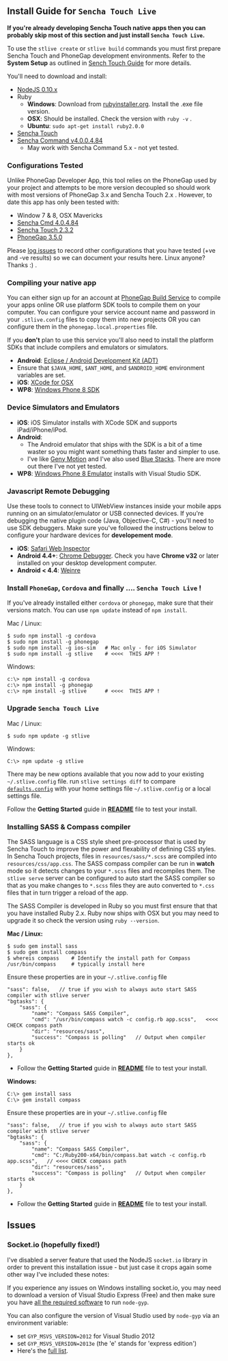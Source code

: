 ## Install Guide for `Sencha Touch Live`

**If you're already developing Sencha Touch native apps then you can probably skip most of this section and just install `Sencha Touch Live`.** 

To use the `stlive create` or `stlive build` commands you must first prepare Sencha Touch and PhoneGap development environments.  Refer to the **System Setup** as outlined in [Sench Touch Guide](http://docs.sencha.com/touch/2.3.1/#!/guide/command) for more details.

You'll need to download and install:

-  [NodeJS 0.10.x](http://nodejs.org)
- Ruby 
  - **Windows**: Download from [rubyinstaller.org](http://rubyinstaller.org). Install the .exe file version.
  - **OSX**: Should be installed. Check the version with `ruby -v` .
  - **Ubuntu**: `sudo apt-get install ruby2.0.0`   
- [Sencha Touch](http://www.sencha.com/products/touch)
- [Sencha Command v4.0.0.4.84](http://www.sencha.com/products/sencha-cmd/download)
  - May work with Sencha Command 5.x - not yet tested.

### Configurations Tested

Unlike PhoneGap Developer App, this tool relies on the PhoneGap used by your project and attempts to be more version decoupled so should work with most versions of PhoneGap 3.x and Sencha Touch 2.x . However, to date this app has only been tested with:
 
- Window 7 & 8, OSX Mavericks
- [Sencha Cmd 4.0.4.84](http://www.sencha.com/products/sencha-cmd/download) 
- [Sencha Touch 2.3.2](http://www.sencha.com/products/touch/download/) 
- [PhoneGap 3.5.0](http://phonegap.com/install/)

Please [log issues](https://github.com/tohagan/stlive/issues) to record other configurations that you have tested (+ve and -ve results) so we can document your results here. Linux anyone? Thanks :) .

### Compiling your native app

You can either sign up for an account at [PhoneGap Build Service](https://build.phonegap.com/apps) to compile your apps online OR use platform SDK tools to compile them on your computer.  You can configure your service account name and password in your `.stlive.config` files to copy them into new projects OR you can configure them in the `phonegap.local.properties` file.

If you **don't** plan to use this service you'll also need to install the platform SDKs that include compilers and emulators or simulators.

- **Android**: [Eclipse / Android Development Kit (ADT)](http://developer.android.com/sdk/index.html)
 - Ensure that `$JAVA_HOME`, `$ANT_HOME`, and `$ANDROID_HOME` environment variables are set.  
- **iOS**: [XCode for OSX](https://developer.apple.com/xcode/downloads/)
- **WP8**: [Windows Phone 8 SDK](http://dev.windows.com/en-us/develop/download-phone-sdk)

### Device Simulators and Emulators

- **iOS**: iOS Simulator installs with XCode SDK and supports iPad/iPhone/iPod.
- **Android**:
  - The Android emulator that ships with the SDK is a bit of a time waster so you might want something thats faster and simpler to use.
  - I've like [Geny Motion](http://www.genymotion.com/) and I've also used [Blue Stacks](http://www.bluestacks.com/). There are more out there I've not yet tested.
- **WP8**: [Windows Phone 8 Emulator](http://msdn.microsoft.com/en-us/library/windows/apps/ff402563(v=vs.105).aspx) installs with Visual Studio SDK. 
   
### Javascript Remote Debugging

Use these tools to connect to UIWebView instances inside your mobile apps running on an simulator/emulator or USB connected devices.  If you're debugging the native plugin code (Java, Objective-C, C#) - you'll need to use SDK debuggers.  Make sure you've followed the instructions below to configure your hardware devices for **developement mode**.

- **iOS**: [Safari Web Inspector](http://phonegap-tips.com/articles/debugging-ios-phonegap-apps-with-safaris-web-inspector.html)
- **Android 4.4+**: [Chrome Debugger](https://developer.chrome.com/devtools/docs/remote-debugging). Check you have **Chrome v32** or later installed on your desktop development computer.  
- **Android < 4.4**: [Weinre](http://people.apache.org/~pmuellr/weinre)

### Install `PhoneGap`, `Cordova` and finally .... `Sencha Touch Live` !

If you've already installed either `cordova` or `phonegap`, make sure that their versions match. You can use `npm update` instead of `npm install`.  

Mac / Linux:

    $ sudo npm install -g cordova
    $ sudo npm install -g phonegap
    $ sudo npm install -g ios-sim   # Mac only - for iOS Simulator
    $ sudo npm install -g stlive    # <<<<  THIS APP !

Windows:

    c:\> npm install -g cordova
    c:\> npm install -g phonegap
    c:\> npm install -g stlive      # <<<<  THIS APP !

### Upgrade `Sencha Touch Live`

Mac / Linux:

    $ sudo npm update -g stlive 

Windows:

    C:\> npm update -g stlive 

There may be new options available that you now add to your existing `~/.stlive.config` file.
run `stlive settings diff` to compare [`defaults.config`](https://github.com/tohagan/stlive/blob/master/defaults.config) with your home settings file `~/.stlive.config` or a local settings file.

Follow the **Getting Started** guide in **[README](README.md)** file to test your install. 

### Installing SASS & Compass compiler

The SASS language is a CSS style sheet pre-processor that is used by Sencha Touch to improve the power and flexability of defining CSS styles.  In Sencha Touch projects, files in `resources/sass/*.scss` are compiled into `resources/css/app.css`.  The SASS compass compiler can be run in **watch** mode so it detects changes to your `*.scss` files and recompiles them. The `stlive serve` server can be configured to auto start the SASS compiler so that as you make changes to `*.scss` files they are auto converted to `*.css` files that in turn trigger a reload of the app.

The SASS Compiler is developed in Ruby so you must first ensure that that you have installed Ruby 2.x.  Ruby now ships with OSX but you may need to upgrade it so check the version using `ruby --version`.

**Mac / Linux:**

    $ sudo gem install sass 
    $ sudo gem install compass
    $ whereis compass    # Identify the install path for Compass
    /usr/bin/compass     # typically install here

Ensure these properties are in your `~/.stlive.config` file

    "sass": false,   // true if you wish to always auto start SASS compiler with stlive server
    "bgtasks": {
        "sass": {
            "name": "Compass SASS Compiler",
            "cmd": "/usr/bin/compass watch -c config.rb app.scss",   <<<< CHECK compass path
            "dir": "resources/sass",
            "success": "Compass is polling"   // Output when compiler starts ok
        }
    },

- Follow the **Getting Started** guide in **[README](README.md)** file to test your install. 


**Windows:**

    C:\> gem install sass
    C:\> gem install compass

Ensure these properties are in your `~/.stlive.config` file

    "sass": false,   // true if you wish to always auto start SASS compiler with stlive server
    "bgtasks": {
        "sass": {
            "name": "Compass SASS Compiler",
            "cmd": "C:/Ruby200-x64/bin/compass.bat watch -c config.rb app.scss",   // <<<< CHECK compass path
            "dir": "resources/sass",
            "success": "Compass is polling"   // Output when compiler starts ok
        }
    },

- Follow the **Getting Started** guide in **[README](README.md)** file to test your install.

## Issues

### Socket.io (hopefully fixed!)

I've disabled a server feature that used the NodeJS `socket.io` library in order to prevent this installation issue - but just case it crops again some other way I've included these notes: 

If you experience any issues on Windows installing socket.io, you may need to download a version of Visual Studio Express (Free) and then make sure you have [all the required software](https://github.com/TooTallNate/node-gyp) to run `node-gyp`.  

You can also configure the version of Visual Studio used by `node-gyp` via an environment variable: 

- set `GYP_MSVS_VERSION=2012` for Visual Studio 2012 
- set `GYP_MSVS_VERSION=2013e` (the 'e' stands for 'express edition') 
- Here's the [full list](https://github.com/joyent/node/blob/v0.10.29/tools/gyp/pylib/gyp/MSVSVersion.py#L209-294). 
